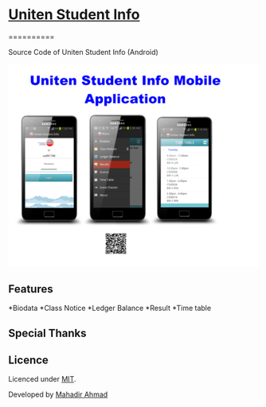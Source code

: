 # [Uniten Student Info](https://play.google.com/store/apps/details?id=my.madet.uniteninfo)
==========

Source Code of Uniten Student Info (Android)


[![Screen Shot](https://raw.githubusercontent.com/mahadirz/UnitenInfo/master/promo.png)](https://play.google.com/store/apps/details?id=my.madet.uniteninfo)


## Features

*Biodata 
*Class Notice
*Ledger Balance
*Result
*Time table


## Special Thanks


## Licence

Licenced under [MIT](http://opensource.org/licenses/mit-license.php).

Developed by [Mahadir Ahmad](http://madet.my)
